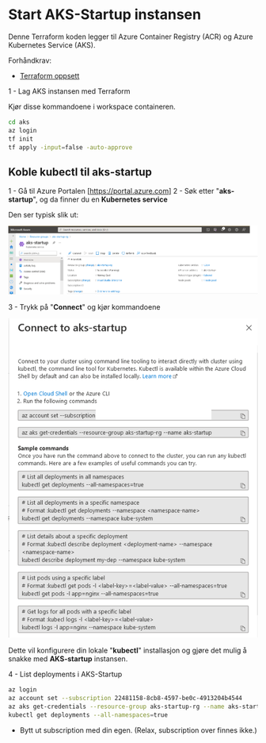 # Start AKS-Startup instansen #

Denne Terraform koden legger til Azure Container Registry (ACR) og Azure Kubernetes Service (AKS).

Forhåndkrav:

- [Terraform oppsett](..\readme.md)

1 - Lag AKS instansen med Terraform

Kjør disse kommandoene i workspace containeren.

```bash
cd aks
az login
tf init
tf apply -input=false -auto-approve
```

## Koble kubectl til aks-startup ##

1 - Gå til Azure Portalen [https://portal.azure.com]
2 - Søk etter "**aks-startup**", og da finner du en **Kubernetes service**

Den ser typisk slik ut:

![image-20211103112813312](wiki/images/image-20211103112813312.png)



3 - Trykk på "**Connect**" og kjør kommandoene

![image-20211103112915741](wiki/images/image-20211103112915741.png)

Dette vil konfigurere din lokale "**kubectl**" installasjon og gjøre det mulig å snakke med **AKS-startup** instansen.

4 - List deployments i AKS-Startup

```bash
az login
az account set --subscription 22481158-8cb8-4597-be0c-4913204b4544
az aks get-credentials --resource-group aks-startup-rg --name aks-startup
kubectl get deployments --all-namespaces=true
```

- Bytt ut subscription med din egen. (Relax, subscription over finnes ikke.)

